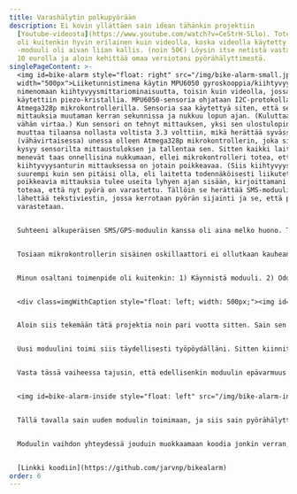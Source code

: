 ```yaml
---
title: Varashälytin polkupyörään
description: Ei kovin yllättäen sain idean tähänkin projektiin
  [Youtube-videosta](https://www.youtube.com/watch?v=CeStrH-5Llo). Toteutukseni
  oli kuitenkin hyvin erilainen kuin videolla, koska videolla käytetty SMS/GPS
  -moduuli oli aivan liian kallis. (noin 50€) Löysin itse netistä vastaavan noin
  10 eurolla ja aloin kehittää omaa versiotani pyörähälyttimestä.
singlePageContent: >-
  <img id=bike-alarm style="float: right" src="/img/bike-alarm-small.jpg"
  width="500px">Liiketunnistimena käytin MPU6050 gyroskooppia/kiihtyvyysmittaria, ja siitä
  nimenomaan kiihtyvyysmittariominaisuutta, toisin kuin videolla, jossa
  käytettiin piezo-kristallia. MPU6050-sensoria ohjataan I2C-protokollalla
  Atmega328p mikrokontrollerilla. Sensoria saa käytettyä siten, että se tekee
  mittauksia muutaman kerran sekunnissa ja nukkuu lopun ajan. (Kuluttaa hyvin
  vähän virtaa.) Kun sensori on tehnyt mittauksen, yksi sen ulostulopineistä
  muuttaa tilaansa nollasta voltista 3.3 volttiin, mikä herättää syvässä
  (vähävirtaisessa) unessa olleen Atmega328p mikrokontrollerin, joka sitten
  kysyy sensorilta mittaustuloksen ja tallentaa sen. Sitten kaikki laitteet
  menevät taas onnellisina nukkumaan, ellei mikrokontrolleri totea, että
  kiihtyvyysanturin mittauksessa on jotain poikkeavaa. (Siis kiihtyvyys on
  suurempi kuin sen pitäisi olla, eli laitetta todennäköisesti liikutetaan.) Jos
  poikkeavia mittauksia tulee useita lyhyen ajan sisään, kirjoittamani ohjelma
  toteaa, että nyt pyörä on varastettu. Tällöin se herättää SMS-moduulin, joka
  lähettää tekstiviestin, jossa kerrotaan pyörän sijainti ja se, että pyörää
  varastetaan.


  Suhteeni alkuperäisen SMS/GPS-moduulin kanssa oli aina melko huono. Toisin sanottuna joko minä en osannut käyttää sitä hyvin, tai sitten se oli huono. Sen toimivuus oli nimittäin aina melko epävarmaa. Moduulin kanssa jutellaan AT-komennoin tietyllä "baud-ratella" UART-kommunikaatiolla. A sanassa UART tulee sanasta "asynchronous", mikä tässä tapauksessa tarkoittaa, että ei ole erikseen tahdistussignaalia, joka kertoisi kommunikoiville laitteille millä nopeudella niiden kuuluisi jutella toisilleen. Tämä aiheutti minulle hieman harmaita hiuksia johtuen aikaisemmasta päätöksestäni. Olin siis päättänyt käyttää Atmega328p:tä ilman ulkoista 16 Mhz kristallia. Sen sijaan käytin mikrokontrollerin sisäistä 8 Mhz oskillaattoria. Syitä tähän oli ensinnäkin se, että halusin kokeilla mikrokontrolleria ilman ulkoista kristallia ja myös se, että mikrokontrollerin tiedoissa muistaakseni luki, että sitä ei kannattaisi käyttää kovin matalalla jännitteellä, jos käyttötaajuus on 16 Mhz. Kytkin mikrokontrollerin suoraan LiPo-akkuun, jonka jännite voi tippua melko alas. Tästä olisi siis ehkä mahdollisesti voinut aiheutua ongelmia. Lisäksi halusin laitteesta mahdollisimman pienen, joten halusin jättää kaiken ylimääräisen pois. Siispä päätin käyttää Atmegan sisäistä oskillaattoria. (Jälkeenpäin ajateltuna tästä aiheutui paljon enemmän päänvaivaa kuin siitä että olisin vain kolvannut 16 Mhz kristallioskillaattorin kiinni mikrokontrolleriin ja kokeillut toimiiko se luotettavasti LiPo-akun jännitteillä.)


  Tosiaan mikrokontrollerin sisäinen oskillaattori ei ollutkaan kauhean tarkka. Toki tiesin tämän mikrokontrollerin datasheetin perusteella, mutta ajattelin että se olisi tarpeeksi tarkka. No, kommunikointi SMS-moduulin kanssa oli aina melko epävarmaa, ja tämä on varmaan osasyy siihen. SMS-moduulissa oli sellainen ominaisuus, että kun se käynnistyy, se tunnistaa automaagisesti millä baud ratella sille puhutaan. Tämän pitäisi kai olla hyvin yksinkertainen toimenpide: 1) Käynnistä moduuli. 2) Lähetä "AT", johon moduuli vastaa "OK".


  Minun osaltani toimenpide oli kuitenkin: 1) Käynnistä moduuli. 2) Odota jokin tietty aika, joka on selvinnyt monien testauksien kautta. Jos odotat liian kauan, mikään ei toimi. Jos odotat liian vähän aikaa, mikään ei toimi. 3) Spämmää moduulille "AT", kunnes se toivottavasti vastaa "OK". Ja tosiaan aivan liian pitkään en jostain syystä epäillyt omaa viritelmääni, vaan luulin, että Kiinasta tilaamani moduuli oli vain huono.


  <div class=imgWithCaption style="float: left; width: 500px;"><img id=bike-alarm-old-module src="/img/bike-alarm-old-module-small.jpg""><p class=caption>Vanha SMS/GPS-moduuli </p></div>Oikeastaan en vieläkään ole 100% varma johtuivatko ongelmani minusta vai moduulista. Muistaakseni minulla nimittäin oli moduulin kanssa ongelmia myös silloin, kun testailin sitä sellaisen laitteen kanssa, jonka oskillaattori oli tarkka. Tämän takia en myöskään koskaan tarkistanut, voisiko ongelmani johtua minusta, vaan oletin aina, että 10€ Kiina-moduulissa on vain vähän tällaisia ominaisuuksia, jotka minun on kestettävä. Näin jälkeenpäin ajateltuna toimin aika tyhmästi. Olisin vain voinut laittaa mikrokontrolleriin tarkan 16 Mhz kristallioskillaattorin ja testata, jatkuvatko ongelmat.


  Aloin siis tekemään tätä projektia noin pari vuotta sitten. Sain sen myös suurin piirtein toimivaksi, ja kiinnitin sen pyörääni, jossa se myös oli kiinni ainakin vuoden. Jossain vaiheessa se kuitenkin lakkasi toimimasta. Tässä vaiheessa minulla meni hermot ja tilasin uuden SMS-moduulin. Tässä vaiheessa elettiin vuoden 2020 kevättä. Tällä kertaa tilasin moduulin, joka oli vielä halvempi, mutta siinä ei ollut GPS-ominaisuutta, vaan ajattelin saavani sijainnin tarpeeksi tarkasti matkapuhelinsignaalin avulla. Alkuperäisen moduulin GPS-signaalin toimivuus oli myös välillä vähän epävarma, eikä se esim. sisätiloissa usein löytänyt signaalia. Uusi moduuli saapui, ja se vaikutti lähes täydelliseltä. Testatessani laitetta työpöydälläni se vastasi AT-komentooni heti OK. (Sain tästä paljon mielihyvää tapeltuani useita tunteja vanhan moduulin kanssa.) Sijaintitiennon saaminen osoittautui vaikeammaksi kuin oletin. Onneksi moduulilla pystyy käyttämään myös nettiä, koska minun piti lopulta käyttää Googlen Geolocation API:a, jonne moduuli lähettää tiedot lähellä olevista matkapuhelintorneista, ja Google sitten kertoo moduulin sijainnin. Valitettavasti vaikka kuinka yritin, tällä tavalla paikannuksen tarkkuus jää melko heikoksi. Sijainti on ollut pahimmillaan noin 500 metriä pielessä. Ajattelin että se on kuitenkin parempi kuin ei mitään. Lisäksi tilasin myös uuden GPS-moduulin, jonka ehkä joskus jaksan laittaa kiinni hälyttimeen.


  Uusi moduulini toimi siis täydellisesti työpöydälläni. Sitten kiinnitin sen pyörähälyttimeen ja YLLÄTYS, mikään ei toimi enää. :)


  Vasta tässä vaiheessa tajusin, että edellisenkin moduulin epävarmuus ei välttämättä johtunutkaan itse moduulista, vaan minun virheistäni. En kuitenkaan enää kiinnittänyt vanhaa moduulia sensoriin johtuen muutamasta eri syystä: a) En jaksanut uudestaan kovalla vaivalla kolvata toista moduulia irti ja laittaa toisen moduulin kiinni. b) Olin tapellut vanhan moduulin kanssa niin paljon, että saatuani sen irti tungin sen lipaston pohjalle enkä halua nähdä sitä enää koskaan.


  <img id=bike-alarm-inside style="float: left" src="/img/bike-alarm-inside-small.jpg" width="500px">Sitten rupesin korjaamaan virheitäni. Laitoin mikrokontrolleriin 16 Mhz kristallioskillaattorin. Tämän lisäksi jossain vaiheessa vaihdoin myös transistorin, jolla kytkin SMS-moduulin päälle ja pois, koska epäilin, että jännite tippuu sen yli liikaa. (Itse asiassa en enää täysin varmasti muista vaihdoinko transistorin ennen vai sen jälkeen kun vaihdoin moduulin, mutta joka tapauksessa tein vaihdon.) Alun perin kytkin moduulin päälle ja pois 2N2907 PNP-transistorilla. PNP-transistorin avulla ns. "[High side switching](https://www.baldengineer.com/low-side-vs-high-side-transistor-switch.html)" oli mahdollista. Kuitenkin jossain vaiheessa aloin epäilemään, että moduulini saattaa joskus hetkellisesti vaatia paljonkin virtaa, ja tällöin valitsemani transistori ei ollut riittävän vahva. Tämäkin olisi voinut mahdollisesti olla syynä laitteen epävarmaan toimintaan. Minulla ei kuitenkaan ollut parempaa PNP-transistoria tai muuta vastaavaa transistoria. Päädyin sitten lopulta käyttämään N-kanavan MOSFET:tia. Tämä ei ole optimaalinen ratkaisu, koska tällöin SMS-moduulin ja mikrokontrollerin maa-potentiaali voi olla hieman eri. Lisäksi tällöin moduuliin on koko ajan kytketty positiivinen jännite. Tästä ei kuitenkaan mielestäni toivottavasti pitäisi aiheutua ongelmaa, koska varmistin, että virtaa ei mitenkään pääse kulkemaan moduuliin kytkettyjen UART-dataliitäntöjen kautta maahan, kun moduulissa ei ole virtaa. Siis, kun mikrokontrolleri kytkee moduulin virran pois, se myös vaihtaa molemmat moduulin ja mikrokontrollerin väliset datapinit sisääntulopineiksi, jolloin niiden läpi ei pitäisi kulkea virtaa.


  Tällä tavalla sain uuden moduulin toimimaan, ja siis sain pyörähälyttimeni taas kuntoon. Hälyttimen akkukestoon olen aika tyytyväinen. Hälyttimessä on siis pieni noin 300 mAh LiPo-akku, jota jouduin lataamaan noin muutaman kuukauden välein, kun pyöräni seisoi joka arkipäivä koulun edessä useita tunteja. Hälytin osaa muuten mitata akun jännitteen käyttämällä yhtä Atmega328p:n analogisista pineistä. Mikrokontrollerin voi ohjelmoida tekemään analogiset mittaukset suhteessa sen sisäiseen käyttöjännitteestä riippumattomaan vakiojännitteeseen, jolloin onnistuu käyttöjännitteen (akun) mittaaminen. Hälytin ilmoittaa jännitteen pienen ledin avulla aina, kun se laitetaan päälle ja lisäksi tekstiviestillä, kun se hälyttää.


  Moduulin vaihdon yhteydessä jouduin muokkaamaan koodia jonkin verran, jotta sain sen toimimaan. Loppujen lopuksi koodi on järkyttävä tilkkutäkki, jossa on vähän vanhaa ja hiukan uutta. Siitä on varmasti melko vaikea saada mitään selvää. Se kuitenkin toimii, mikä on pääasia minulle. Vähän kyllä (jälleen kerran) nolottaa julkaista tuollaista koodia, mutta en edelleenkään rupea korjaamaan koodiani enemmän julkaisukelpoiseksi, vaan julkaisen sen sellaisena kuin se on projektini ollessa valmis.


  [Linkki koodiin](https://github.com/jarvnp/bikealarm)
order: 6
---
```

